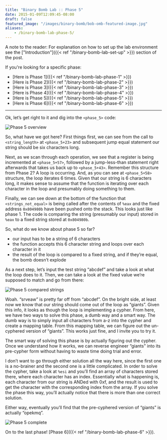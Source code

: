 ```yaml
---
title: "Binary Bomb Lab :: Phase 5"
date: 2015-01-09T12:09:45-08:00
draft: false
featured_image: "/images/binary-bomb/bob-omb-featured-image.jpg"
aliases:
    - /binary-bomb-lab-phase-5/
---
```


A note to the reader: For explanation on how to set up the lab environment see the ["Introduction"]({{< ref "/binary-bomb-lab-set-up" >}}) section of the post.

If you're looking for a specific phase:

* [Here is Phase 1]({{< ref "/binary-bomb-lab-phase-1" >}})
* [Here is Phase 2]({{< ref "/binary-bomb-lab-phase-2" >}})
* [Here is Phase 3]({{< ref "/binary-bomb-lab-phase-3" >}})
* [Here is Phase 4]({{< ref "/binary-bomb-lab-phase-4" >}})
* [Here is Phase 5]({{< ref "/binary-bomb-lab-phase-5" >}})
* [Here is Phase 6]({{< ref "/binary-bomb-lab-phase-6" >}})

---

Ok, let’s get right to it and dig into the `<phase_5>` code:

![Phase 5 overview](/images/binary-bomb/phase-5-overview.png)

So, what have we got here? First things first, we can see from the call to `<string_length>` at `<phase_5+23>` and subsequent jump equal statement our string should be six characters long.

Next, as we scan through each operation, we see that a register is being incremented at `<phase_5+57>`, followed by a jump-less-than statement right afterwards that takes us back up to `<phase_5+43>`. Remember this structure from Phase 2? A loop is occurring. And, as you can see at `<phase_5+58>` structure, the loop iterates 6 times. Given that our string is 6 characters long, it makes sense to assume that the function is iterating over each character in the loop and presumably doing something to them.

Finally, we can see down at the bottom of the function that `<strings_not_equal>` is being called after the contents of `%eax` and the fixed address `0x804980b` have been pushed onto the stack. This looks just like phase 1. The code is comparing the string (presumably our input) stored in `%eax` to a fixed string stored at `0x804980b`.

So, what do we know about phase 5 so far?

- our input has to be a string of 6 characters
- the function accepts this 6 character string and loops over each character in it
- the result of the loop is compared to a fixed string, and if they’re equal, the bomb doesn’t explode


As a next step, let’s input the test string “abcdef” and take a look at what the loop does to it. Then, we can take a look at the fixed value we’re supposed to match and go from there:

![Phase 5 compared strings](/images/binary-bomb/phase-5-compared-strings.png)

Woah. “srveaw” is pretty far off from “abcdef”. On the bright side, at least now we know that our string should come out of the loop as “giants”. Given this info, it looks as though the loop is implementing a cypher. From here, we have two ways to solve this phase, a dumb way and a smart way. The dumb way is to simply input all characters from a-z into the cypher and create a mapping table. From this mapping table, we can figure out the un-cyphered version of “giants”. This works just fine, and I invite you to try it.

The smart way of solving this phase is by actually figuring out the cypher. Once we understand how it works, we can reverse engineer “giants” into its pre-cypher form without having to waste time doing trial and error.

I don’t want to go through either solution all the way here, since the first one is a no-brainer and the second one is a little complicated. In order to solve the cypher, take a look at `%esi` and you’ll find an array of characters stored there, where each character has an index. Essentially what is happening is, each character from our string is ANDed with 0xf, and the result is used to get the character with the corresponding index from the array. If you solve the phase this way, you’ll actually notice that there is more than one correct solution.

Either way, eventually you’ll find that the pre-cyphered version of “giants” is actually “opekmq”.

![Phase 5 complete](/images/binary-bomb/phase-5-complete.png)

On to the last phase! [Phase 6]({{< ref "/binary-bomb-lab-phase-6" >}}).
